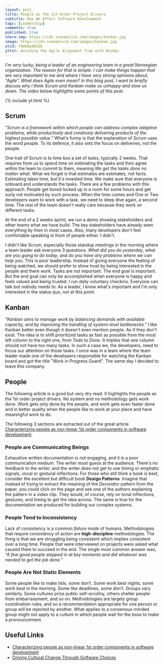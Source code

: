 ```yaml
---
layout: post
title: People as the 1st Order Project Drivers
subtitle: How We Affect Software Development
tags: [Leadership]
comments: true
published: true
share-img: https://cdn.svenmalvik.com/images/kanban.jpg
image: https://cdn.svenmalvik.com/images/kanban.jpg
ytid: f4O66p0bGZQ
yttxt: Avoiding the Agile Alignment Trap with DevOps
---
```


*I'm very lucky, being a leader of an engineering team in a great Norwegian organization. The reason for that is simple. I can make things happen that are very important to me and where I have very strong opinions about, "Agile". What does Agile even mean? In this blog post, I want to briefly discuss why I think Scrum and Kanban make us unhappy and slow us down. The video below highlights some points of this post.*

{% include yt.html %}

## Scrum

*"Scrum is a framework within which people can address complex adaptive problems, while productively and creatively delivering products of the highest possible value."* What's funny is that the explanation of Scrum uses the word *people*. To its defence, it also sets the focus on deliveries, not the people.

One trait of Scrum is to time box a set of tasks, typically 2 weeks. That requires from us to spend time on estimating the tasks and then agree within the team to commit to them, meaning *We get the tasks done no matter what*. What we forget is that estimates are estimates, not facts. Estimating takes time, but it's invested time. We make sure that everyone is onboard and understands the tasks. There are a few problems with this approach. People get bored locked up in a room for some hours and get surly not motivated by such process. When the time comes and One or Two developers want to work with a task, we need to deep dive again, a second time. The rest of the team doesn't really care because they work on different tasks.

At the end of a 2 weeks sprint, we run a demo showing stakeholders and other teams what we have build. The key stakeholders have already seen everything by then in most cases. Also, many developers don't feel comfortable speaking in front of people either. I didn't.

I didn't like Scrum, especially those standup meetings in the morning where a team leader ask everyone 3 questions. *What did you do yesterday*, *what are you going to do today*, and *do you have any problems where we can help you*. This is poor leadership. Instead of giving everyone the feeling of being watched, we should prefer to show trust by being interested in the people and there work. Tasks are not important. The end goal is important. But the end goal can only be accomplished when everyone is happy and feels valued and being trusted. I run daily voluntary checkins. Everyone can talk but nobody needs to. As a leader, I know what's important and I'm only interested in the status quo, not at this point.

## Kanban

*"Kanban aims to manage work by balancing demands with available capacity, and by improving the handling of system-level bottlenecks."* I like Kanban better even though it doesn't even mention people. As if they don't exist. The idea is to shift prioritized tasks as fast as possible from the most left column to the right one, from *Todo* to *Done*. It implies that one column should not have too many tasks. In such a case we, the developers, need to focus our attention on those tasks. I once was in a team where the team leader made one of the developers responsible for watching the Kanban board and got the title "Work in Progress Guard". The same day I decided to leave this company.

## People

The following article is a good but very dry read. It highlights the people as the 1st order project drivers. No system and no methodology gets work done. Work gets only done by the people, and work gets even faster done and in better quality when the people like to work at your place and have meaningful work to do.

The following 3 sections are extracted out of the great article [Characterizing people as non-linear 1st order components in software development](https://ameyakarve.wordpress.com/2012/07/22/characterizing-people-as-non-linear-1st-order-components-in-software-development-cockburn-us/).

### People are Communicating Beings

Exhaustive written documentation is not engaging, and it is a poor communication medium. The writer must guess at the audience. There's no feedback to the writer, and the writer does not get to use timing or emphatic signals, vocal or gestural inflections. For those who still think a book is best, consider the excellent but difficult book **Design Patterns**. Imagine that instead of trying to extract the meaning of the *Decorator* pattern from the paper, you could click on the page and see one of the authors explaining the pattern in a video clip. They would, of course, rely on tonal inflections, gestures, and timing to get the idea across. The same is true for the documentation we produced for building our complex systems.

### People Tend to Inconsistency

Lack of consistency is a common *failure mode* of humans. Methodologies that require consistency of action are **high-discipline** methodologies. The thing is that we are struggling being consistent which implies consistent over a long time.  People that were interviewed on projects were asked what caused them to succeed in the end. The single most common answer was, *“A few good people stepped in at key moments and did whatever was needed to get the job done."*

### People Are Not Static Elements

Some people like to make lists, some don’t. Some work best nights, some work best in the morning. Some like deadlines, some don’t. Groups vary similarly. Some cultures prize public self-scrutiny, others shelter people from embarrassment, and so on. Methodologies are largely group coordination rules, and so a recommendation appropriate for one person or group will be rejected by another. What applies to a consensus-minded group might not apply to a culture in which people wait for the boss to make a pronouncement.

## Useful Links

- [Characterizing people as non-linear 1st order components in software development](https://ameyakarve.wordpress.com/2012/07/22/characterizing-people-as-non-linear-1st-order-components-in-software-development-cockburn-us/)
- [Driving Cultural Change Through Software Choices](https://skamille.medium.com/driving-cultural-change-through-software-choices-bf69d2db6539)